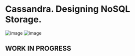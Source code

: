 # Cassandra. Designing NoSQL Storage.
![image](https://github.com/user-attachments/assets/e8a17420-a40a-474d-88d8-9f0d8b5c238d)
![image](https://github.com/user-attachments/assets/f4b9f3a7-3f2e-4c94-871b-068f462db2fe)

## WORK IN PROGRESS
